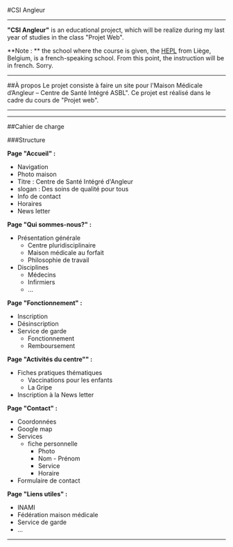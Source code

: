 #CSI Angleur
- - -

**"CSI Angleur"** is an educational project, which will be realize during my last year of studies in the class "Projet Web".

**Note : ** the school where the course is given, the [HEPL](http://www.provincedeliege.be/hauteecole) from Liège, Belgium, is a french-speaking school. From this point, the instruction will be in french. Sorry.

- - -

##À propos
Le projet consiste à faire un site pour l'Maison Médicale d’Angleur – Centre de Santé Intégré ASBL". Ce projet est réalisé dans le cadre du cours de "Projet web".

- - -
- - -

##Cahier de charge

###Structure

**Page "Accueil" :**

- Navigation
- Photo maison
- Titre : Centre de Santé Intégré d'Angleur
- slogan : Des soins de qualité pour tous
- Info de contact
- Horaires
- News letter

**Page "Qui sommes-nous?" :**

- Présentation générale
    - Centre pluridisciplinaire
    - Maison médicale au forfait
    - Philosophie de travail
- Disciplines
    - Médecins
    - Infirmiers
    - ...


**Page "Fonctionnement" :**

- Inscription
- Désinscription
- Service de garde
    - Fonctionnement
    - Remboursement

**Page "Activités du centre"" :**

- Fiches pratiques thématiques
    - Vaccinations pour les enfants
    - La Gripe
- Inscription à la News letter

**Page "Contact" :**

- Coordonnées
- Google map
- Services
    - fiche personnelle
        - Photo
        - Nom - Prénom
        - Service
        - Horaire
- Formulaire de contact

**Page "Liens utiles" :**

- INAMI
- Fédération maison médicale
- Service de garde
- ...

- - -
